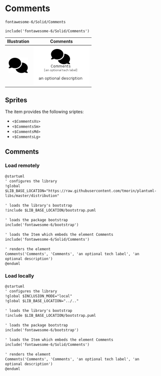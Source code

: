 # Comments


```text
fontawesome-6/Solid/Comments
```

```text
include('fontawesome-6/Solid/Comments')
```



| Illustration | Comments |
| :---: | :---: |
| ![illustration for Illustration](../../fontawesome-6/Solid/Comments.png) | ![illustration for Comments](../../fontawesome-6/Solid/Comments.Local.png) |



## Sprites
The item provides the following sriptes:

- `<$CommentsXs>`
- `<$CommentsSm>`
- `<$CommentsMd>`
- `<$CommentsLg>`





## Comments

### Load remotely
```plantuml
@startuml
' configures the library
!global $LIB_BASE_LOCATION="https://raw.githubusercontent.com/tmorin/plantuml-libs/master/distribution"

' loads the library's bootstrap
!include $LIB_BASE_LOCATION/bootstrap.puml

' loads the package bootstrap
include('fontawesome-6/bootstrap')

' loads the Item which embeds the element Comments
include('fontawesome-6/Solid/Comments')

' renders the element
Comments('Comments', 'Comments', 'an optional tech label', 'an optional description')
@enduml
```

### Load locally
```plantuml
@startuml
' configures the library
!global $INCLUSION_MODE="local"
!global $LIB_BASE_LOCATION="../.."

' loads the library's bootstrap
!include $LIB_BASE_LOCATION/bootstrap.puml

' loads the package bootstrap
include('fontawesome-6/bootstrap')

' loads the Item which embeds the element Comments
include('fontawesome-6/Solid/Comments')

' renders the element
Comments('Comments', 'Comments', 'an optional tech label', 'an optional description')
@enduml
```


